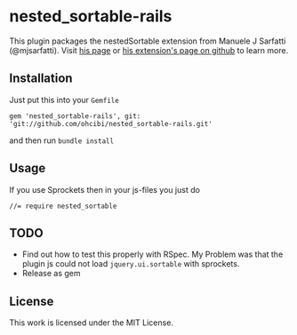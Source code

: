 nested_sortable-rails
=====================

This plugin packages the nestedSortable extension from Manuele J Sarfatti (@mjsarfatti). Visit [his page](http://mjsarfatti.com/sandbox/nestedSortable/) or [his extension's page on github](https://github.com/mjsarfatti/nestedSortable) to learn more.

Installation
----

Just put this into your `Gemfile`

    gem 'nested_sortable-rails', git: 'git://github.com/ohcibi/nested_sortable-rails.git'

and then run `bundle install`

Usage
-------

If you use Sprockets then in your js-files you just do

    //= require nested_sortable

TODO
----

* Find out how to test this properly with RSpec. My Problem was that the plugin js could not load `jquery.ui.sortable` with sprockets.
* Release as gem

License
-------

This work is licensed under the MIT License.
